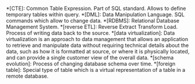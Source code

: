 *[CTE]: Common Table Expression. Part of SQL standard. Allows to define temporary tables within query.
*[DML]: Data Manipulation Language. SQL commands which allow to change data.
*[RDBMS]: Relational Database Management System.
*[reverse ETL]: Reverse Extract Transform Load. Process of writing data back to the source.
*[data virtualization]: 
    Data virtualization is an approach to data management that allows an application to retrieve and manipulate data without requiring technical details about the data, such as how it is formatted at source, or where it is physically located, and can provide a single customer view of the overall data.
*[schema evolution]: Process of changing database schema over time.
*[foreign table]: Special type of table which is a virtual representation of a table in a remote database.